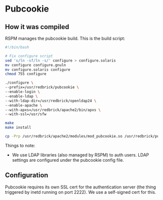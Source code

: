 # Pubcookie

## How it was compiled

RSPM manages the pubcookie build. This is the build script:

``` bash
#!/bin/bash

# Fix configure script
sed 's/ln -sf/ln -s/' configure > configure.solaris
mv configure configure.gnuln
mv configure.solaris configure
chmod 755 configure

./configure \
--prefix=/usr/redbrick/pubcookie \
--enable-login \
--enable-ldap \
--with-ldap-dir=/usr/redbrick/openldap24 \
--enable-apache \
--with-apxs=/usr/redbrick/apache2/bin/apxs \
--with-ssl=/usr/sfw

make
make install

cp -Prp /usr/redbrick/apache2/modules/mod_pubcookie.so /usr/redbrick/pubcookie/
```

Things to note:

* We use LDAP libraries (also managed by RSPM) to auth users. LDAP settings are configured under the
  pubcookie config file.

## Configuration

Pubcookie requires its own SSL cert for the authentication server (the thing triggered by inetd
running on port 2222). We use a self-signed cert for this.
